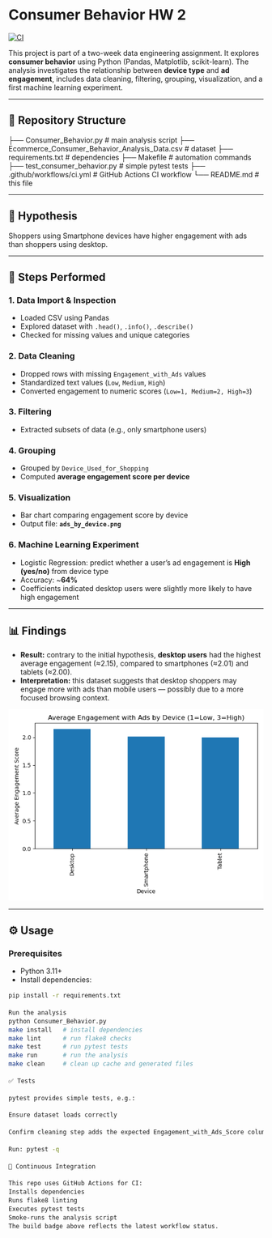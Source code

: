 
# Consumer Behavior HW 2  

[![CI](https://github.com/TeaTafaj/Consumer-Behavior-HW-2/actions/workflows/ci.yml/badge.svg)](https://github.com/TeaTafaj/Consumer-Behavior-HW-2/actions/workflows/ci.yml)  

This project is part of a two-week data engineering assignment. It explores **consumer behavior** using Python (Pandas, Matplotlib, scikit-learn). The analysis investigates the relationship between **device type** and **ad engagement**, includes data cleaning, filtering, grouping, visualization, and a first machine learning experiment.  

---

## 📂 Repository Structure  

├── Consumer_Behavior.py # main analysis script
├── Ecommerce_Consumer_Behavior_Analysis_Data.csv # dataset
├── requirements.txt # dependencies
├── Makefile # automation commands
├── test_consumer_behavior.py # simple pytest tests
├── .github/workflows/ci.yml # GitHub Actions CI workflow
└── README.md # this file


---

## 🎯 Hypothesis  

Shoppers using Smartphone devices have higher engagement with ads than shoppers using desktop.   

---

## 🔎 Steps Performed  

### 1. Data Import & Inspection  
- Loaded CSV using Pandas  
- Explored dataset with `.head()`, `.info()`, `.describe()`  
- Checked for missing values and unique categories  

### 2. Data Cleaning  
- Dropped rows with missing `Engagement_with_Ads` values  
- Standardized text values (`Low`, `Medium`, `High`)  
- Converted engagement to numeric scores (`Low=1, Medium=2, High=3`)  

### 3. Filtering  
- Extracted subsets of data (e.g., only smartphone users)  

### 4. Grouping  
- Grouped by `Device_Used_for_Shopping`  
- Computed **average engagement score per device**  

### 5. Visualization  
- Bar chart comparing engagement score by device  
- Output file: **`ads_by_device.png`**  

### 6. Machine Learning Experiment  
- Logistic Regression: predict whether a user’s ad engagement is **High (yes/no)** from device type  
- Accuracy: ~**64%**  
- Coefficients indicated desktop users were slightly more likely to have high engagement  

---

## 📊 Findings  

- **Result:** contrary to the initial hypothesis, **desktop users** had the highest average engagement (≈2.15), compared to smartphones (≈2.01) and tablets (≈2.00).  
- **Interpretation:** this dataset suggests that desktop shoppers may engage more with ads than mobile users — possibly due to a more focused browsing context.  

![Ads by Device](ads_by_device.png)  

---

## ⚙️ Usage  

### Prerequisites  
- Python 3.11+  
- Install dependencies:  
```bash
pip install -r requirements.txt

Run the analysis
python Consumer_Behavior.py
make install   # install dependencies
make lint      # run flake8 checks
make test      # run pytest tests
make run       # run the analysis
make clean     # clean up cache and generated files

✅ Tests

pytest provides simple tests, e.g.:

Ensure dataset loads correctly

Confirm cleaning step adds the expected Engagement_with_Ads_Score column

Run: pytest -q

🤖 Continuous Integration

This repo uses GitHub Actions for CI:
Installs dependencies
Runs flake8 linting
Executes pytest tests
Smoke-runs the analysis script
The build badge above reflects the latest workflow status.
